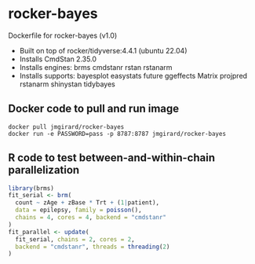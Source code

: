 # rocker-bayes
Dockerfile for rocker-bayes (v1.0)
- Built on top of rocker/tidyverse:4.4.1 (ubuntu 22.04)
- Installs CmdStan 2.35.0
- Installs engines: brms cmdstanr rstan rstanarm
- Installs supports: bayesplot easystats future ggeffects Matrix projpred rstanarm shinystan tidybayes

## Docker code to pull and run image
```
docker pull jmgirard/rocker-bayes
docker run -e PASSWORD=pass -p 8787:8787 jmgirard/rocker-bayes
```

## R code to test between-and-within-chain parallelization
```r
library(brms)
fit_serial <- brm(
  count ~ zAge + zBase * Trt + (1|patient),
  data = epilepsy, family = poisson(),
  chains = 4, cores = 4, backend = "cmdstanr"
)
fit_parallel <- update(
  fit_serial, chains = 2, cores = 2,
  backend = "cmdstanr", threads = threading(2)
)
```
